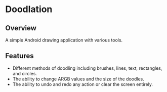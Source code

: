 # Doodlation
## Overview
A simple Android drawing application with various tools.
## Features
- Different methods of doodling including brushes, lines, text, rectangles, and circles.
- The ability to change ARGB values and the size of the doodles.
- The ability to undo and redo any action or clear the screen entirely.
